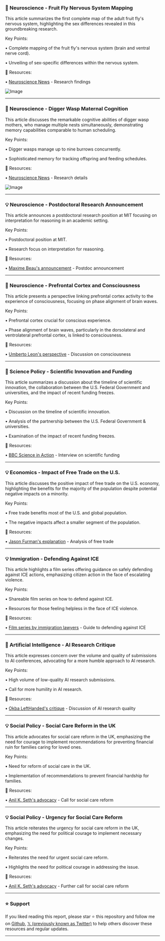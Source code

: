 ### 🔬 Neuroscience - Fruit Fly Nervous System Mapping

This article summarizes the first complete map of the adult fruit fly's nervous system, highlighting the sex differences revealed in this groundbreaking research.

Key Points:

• Complete mapping of the fruit fly's nervous system (brain and ventral nerve cord).

• Unveiling of sex-specific differences within the nervous system.


🔗 Resources:

• [Neuroscience News](https://x.com/NeuroscienceNew/status/1922024149175697661) - Research findings

![Image](https://pbs.twimg.com/media/GqxmvnXWsAA8pQL?format=jpg&name=small)


---
### 🧠 Neuroscience - Digger Wasp Maternal Cognition

This article discusses the remarkable cognitive abilities of digger wasp mothers, who manage multiple nests simultaneously, demonstrating memory capabilities comparable to human scheduling.

Key Points:

• Digger wasps manage up to nine burrows concurrently.

•  Sophisticated memory for tracking offspring and feeding schedules.


🔗 Resources:

• [Neuroscience News](https://x.com/NeuroscienceNew/status/1922021696128585834) - Research details

![Image](https://pbs.twimg.com/media/GqxkfvuXAAAbv7I?format=jpg&name=small)


---
### 💡 Neuroscience - Postdoctoral Research Announcement

This article announces a postdoctoral research position at MIT focusing on interpretation for reasoning in an academic setting.

Key Points:

• Postdoctoral position at MIT.

• Research focus on interpretation for reasoning.


🔗 Resources:

• [Maxime Beau's announcement](https://x.com/LauraRuis/status/1921929494518018196) -  Postdoc announcement

---
### 🧠 Neuroscience - Prefrontal Cortex and Consciousness

This article presents a perspective linking prefrontal cortex activity to the experience of consciousness, focusing on phase alignment of brain waves.

Key Points:

•  Prefrontal cortex crucial for conscious experience.

• Phase alignment of brain waves, particularly in the dorsolateral and ventrolateral prefrontal cortex, is linked to consciousness.


🔗 Resources:

• [Umberto Leon's perspective](https://x.com/umbertoleon/status/1922020557819683086) - Discussion on consciousness


---
### 🔬 Science Policy - Scientific Innovation and Funding

This article summarizes a discussion about the timeline of scientific innovation, the collaboration between the U.S. Federal Government and universities, and the impact of recent funding freezes.

Key Points:

• Discussion on the timeline of scientific innovation.

• Analysis of the partnership between the U.S. Federal Government & universities.

• Examination of the impact of recent funding freezes.


🔗 Resources:

• [BBC Science in Action](https://bbc.in/3GKetyc) - Interview on scientific funding

---
### 💡 Economics - Impact of Free Trade on the U.S.

This article discusses the positive impact of free trade on the U.S. economy, highlighting the benefits for the majority of the population despite potential negative impacts on a minority.

Key Points:

• Free trade benefits most of the U.S. and global population.

•  The negative impacts affect a smaller segment of the population.



🔗 Resources:

• [Jason Furman's explanation](https://x.com/sapinker/status/1921924635064488039) -  Analysis of free trade


---
### 💡 Immigration - Defending Against ICE

This article highlights a film series offering guidance on safely defending against ICE actions, emphasizing citizen action in the face of escalating violence.

Key Points:

•  Shareable film series on how to defend against ICE.

• Resources for those feeling helpless in the face of ICE violence.


🔗 Resources:

• [Film series by immigration lawyers](https://x.com/ScottHech/status/1921595286561956276) -  Guide to defending against ICE

---
### 🤖 Artificial Intelligence - AI Research Critique

This article expresses concern over the volume and quality of submissions to AI conferences, advocating for a more humble approach to AI research.

Key Points:

•  High volume of low-quality AI research submissions.

• Call for more humility in AI research.


🔗 Resources:

• [Okba LeftHanded's critique](https://x.com/OkbaLeftHanded/status/1921703390867780026) -  Discussion of AI research quality


---
### 💡 Social Policy - Social Care Reform in the UK

This article advocates for social care reform in the UK, emphasizing the need for courage to implement recommendations for preventing financial ruin for families caring for loved ones.

Key Points:

•  Need for reform of social care in the UK.

•  Implementation of recommendations to prevent financial hardship for families.


🔗 Resources:

• [Anil K. Seth's advocacy](https://x.com/anilkseth/status/1921684553250288110) -  Call for social care reform

---
### 💡 Social Policy -  Urgency for Social Care Reform

This article reiterates the urgency for social care reform in the UK, emphasizing the need for political courage to implement necessary changes.

Key Points:

•  Reiterates the need for urgent social care reform.

•  Highlights the need for political courage in addressing the issue.


🔗 Resources:

• [Anil K. Seth's advocacy](https://x.com/anilkseth/status/1921684555766882529) -  Further call for social care reform


---

### ⭐️ Support

If you liked reading this report, please star ⭐️ this repository and follow me on [Github](https://github.com/Drix10), [𝕏 (previously known as Twitter)](https://x.com/DRIX_10_) to help others discover these resources and regular updates.

---